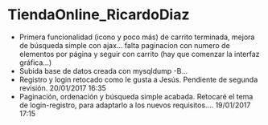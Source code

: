 # TiendaOnline_RicardoDiaz
- Primera funcionalidad (icono y poco más) de carrito terminada, mejora de búsqueda simple con ajax... falta paginacion con numero de elementos por página
y seguir con carrito (hay que comenzar la interfaz gráfica...)
- Subida base de datos creada con mysqldump -B...
- Registro y login retocado como le gusta a Jesús. Pendiente de segunda revisión. 20/01/2017 16:35
- Paginación, ordenación y búsqueda simple acabada. Retocaré el tema de login-registro, para adaptarlo a los nuevos requisitos.... 19/01/2017 17:15
